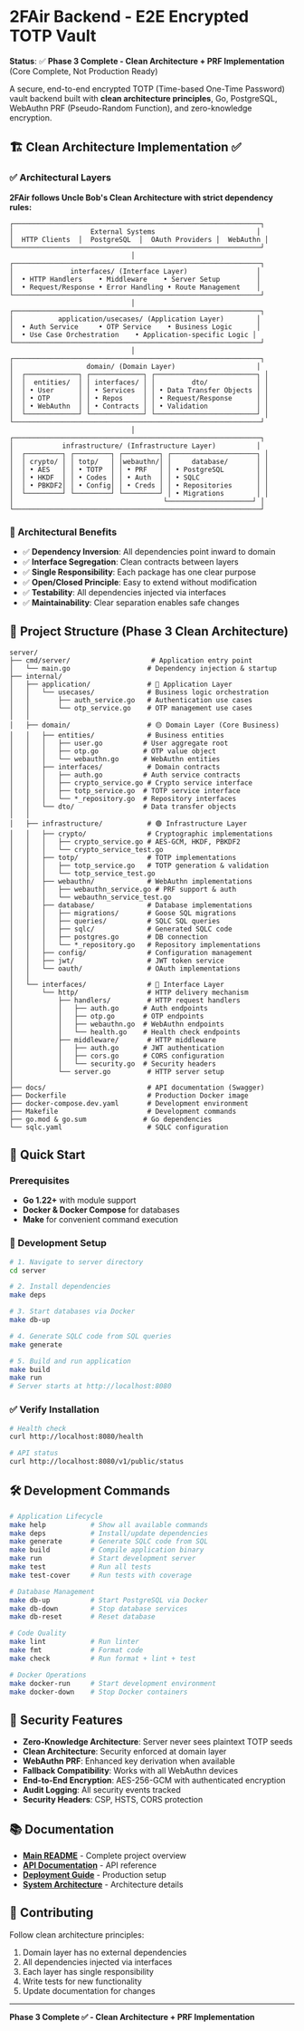 # 2FAir Backend - E2E Encrypted TOTP Vault

**Status**: ✅ **Phase 3 Complete - Clean Architecture + PRF Implementation** (Core Complete, Not Production Ready)

A secure, end-to-end encrypted TOTP (Time-based One-Time Password) vault backend built with **clean architecture principles**, Go, PostgreSQL, WebAuthn PRF (Pseudo-Random Function), and zero-knowledge encryption.

## 🏗️ Clean Architecture Implementation ✅

### ✅ Architectural Layers

**2FAir follows Uncle Bob's Clean Architecture with strict dependency rules:**

```
┌─────────────────────────────────────────────────────────────┐
│                   External Systems                         │
│  HTTP Clients  │  PostgreSQL  │  OAuth Providers │  WebAuthn │
└─────────────────────────────────────────────────────────────┘
                              │
┌─────────────────────────────────────────────────────────────┐
│              interfaces/ (Interface Layer)                 │
│  • HTTP Handlers    • Middleware    • Server Setup         │
│  • Request/Response • Error Handling • Route Management    │
└─────────────────────────────────────────────────────────────┘
                              │
┌─────────────────────────────────────────────────────────────┐
│           application/usecases/ (Application Layer)        │
│  • Auth Service     • OTP Service    • Business Logic      │
│  • Use Case Orchestration    • Application-specific Logic │
└─────────────────────────────────────────────────────────────┘
                              │
┌─────────────────────────────────────────────────────────────┐
│                  domain/ (Domain Layer)                    │
│  ┌─────────────┐ ┌─────────────┐ ┌─────────────────────────┐ │
│  │  entities/  │ │ interfaces/ │ │         dto/            │ │
│  │ • User      │ │ • Services  │ │ • Data Transfer Objects │ │
│  │ • OTP       │ │ • Repos     │ │ • Request/Response      │ │
│  │ • WebAuthn  │ │ • Contracts │ │ • Validation            │ │
│  └─────────────┘ └─────────────┘ └─────────────────────────┘ │
└─────────────────────────────────────────────────────────────┘
                              │
┌─────────────────────────────────────────────────────────────┐
│            infrastructure/ (Infrastructure Layer)          │
│  ┌─────────┐ ┌─────────┐ ┌─────────┐ ┌─────────────────────┐ │
│  │ crypto/ │ │ totp/   │ │webauthn/│ │     database/       │ │
│  │ • AES   │ │ • TOTP  │ │ • PRF   │ │ • PostgreSQL        │ │
│  │ • HKDF  │ │ • Codes │ │ • Auth  │ │ • SQLC              │ │
│  │ • PBKDF2│ │ • Config│ │ • Creds │ │ • Repositories      │ │
│  └─────────┘ └─────────┘ └─────────┘ │ • Migrations        │ │
│                                     └─────────────────────┘ │
└─────────────────────────────────────────────────────────────┘
```

### 🎯 Architectural Benefits

- ✅ **Dependency Inversion**: All dependencies point inward to domain
- ✅ **Interface Segregation**: Clean contracts between layers  
- ✅ **Single Responsibility**: Each package has one clear purpose
- ✅ **Open/Closed Principle**: Easy to extend without modification
- ✅ **Testability**: All dependencies injected via interfaces
- ✅ **Maintainability**: Clear separation enables safe changes

## 📁 Project Structure (Phase 3 Clean Architecture)

```
server/
├── cmd/server/                    # Application entry point
│   └── main.go                   # Dependency injection & startup
├── internal/
│   ├── application/              # 🔵 Application Layer
│   │   └── usecases/             # Business logic orchestration
│   │       ├── auth_service.go   # Authentication use cases
│   │       └── otp_service.go    # OTP management use cases
│   │
│   ├── domain/                   # 🟡 Domain Layer (Core Business)
│   │   ├── entities/             # Business entities
│   │   │   ├── user.go          # User aggregate root
│   │   │   ├── otp.go           # OTP value object
│   │   │   └── webauthn.go      # WebAuthn entities
│   │   ├── interfaces/           # Domain contracts
│   │   │   ├── auth.go          # Auth service contracts
│   │   │   ├── crypto_service.go # Crypto service interface
│   │   │   ├── totp_service.go  # TOTP service interface
│   │   │   └── *_repository.go  # Repository interfaces
│   │   └── dto/                 # Data transfer objects
│   │
│   ├── infrastructure/           # 🟢 Infrastructure Layer
│   │   ├── crypto/               # Cryptographic implementations
│   │   │   ├── crypto_service.go # AES-GCM, HKDF, PBKDF2
│   │   │   └── crypto_service_test.go
│   │   ├── totp/                 # TOTP implementations
│   │   │   ├── totp_service.go   # TOTP generation & validation
│   │   │   └── totp_service_test.go
│   │   ├── webauthn/             # WebAuthn implementations
│   │   │   ├── webauthn_service.go # PRF support & auth
│   │   │   └── webauthn_service_test.go
│   │   ├── database/             # Database implementations
│   │   │   ├── migrations/       # Goose SQL migrations
│   │   │   ├── queries/          # SQLC SQL queries
│   │   │   ├── sqlc/             # Generated SQLC code
│   │   │   ├── postgres.go       # DB connection
│   │   │   └── *_repository.go   # Repository implementations
│   │   ├── config/               # Configuration management
│   │   ├── jwt/                  # JWT token service
│   │   └── oauth/                # OAuth implementations
│   │
│   └── interfaces/               # 🔴 Interface Layer
│       └── http/                 # HTTP delivery mechanism
│           ├── handlers/         # HTTP request handlers
│           │   ├── auth.go      # Auth endpoints
│           │   ├── otp.go       # OTP endpoints
│           │   ├── webauthn.go  # WebAuthn endpoints
│           │   └── health.go    # Health check endpoints
│           ├── middleware/       # HTTP middleware
│           │   ├── auth.go      # JWT authentication
│           │   ├── cors.go      # CORS configuration
│           │   └── security.go  # Security headers
│           └── server.go         # HTTP server setup
│
├── docs/                         # API documentation (Swagger)
├── Dockerfile                    # Production Docker image
├── docker-compose.dev.yaml       # Development environment
├── Makefile                      # Development commands
├── go.mod & go.sum              # Go dependencies
└── sqlc.yaml                     # SQLC configuration
```

## 🚀 Quick Start

### Prerequisites
- **Go 1.22+** with module support
- **Docker & Docker Compose** for databases
- **Make** for convenient command execution

### 🔧 Development Setup

```bash
# 1. Navigate to server directory
cd server

# 2. Install dependencies
make deps

# 3. Start databases via Docker
make db-up

# 4. Generate SQLC code from SQL queries
make generate

# 5. Build and run application
make build
make run
# Server starts at http://localhost:8080
```

### ✅ Verify Installation

```bash
# Health check
curl http://localhost:8080/health

# API status
curl http://localhost:8080/v1/public/status
```

## 🛠️ Development Commands

```bash
# Application Lifecycle
make help           # Show all available commands
make deps           # Install/update dependencies  
make generate       # Generate SQLC code from SQL
make build          # Compile application binary
make run            # Start development server
make test           # Run all tests
make test-cover     # Run tests with coverage

# Database Management
make db-up          # Start PostgreSQL via Docker
make db-down        # Stop database services
make db-reset       # Reset database

# Code Quality
make lint           # Run linter
make fmt            # Format code
make check          # Run format + lint + test

# Docker Operations
make docker-run     # Start development environment
make docker-down    # Stop Docker containers
```

## 🔐 Security Features

- **Zero-Knowledge Architecture**: Server never sees plaintext TOTP seeds
- **Clean Architecture**: Security enforced at domain layer
- **WebAuthn PRF**: Enhanced key derivation when available
- **Fallback Compatibility**: Works with all WebAuthn devices
- **End-to-End Encryption**: AES-256-GCM with authenticated encryption
- **Audit Logging**: All security events tracked
- **Security Headers**: CSP, HSTS, CORS protection

## 📚 Documentation

- **[Main README](../README.md)** - Complete project overview
- **[API Documentation](../docs/API.md)** - API reference
- **[Deployment Guide](../docs/DEPLOYMENT.md)** - Production setup
- **[System Architecture](../docs/design/system-architecture.md)** - Architecture details

## 🤝 Contributing

Follow clean architecture principles:
1. Domain layer has no external dependencies
2. All dependencies injected via interfaces  
3. Each layer has single responsibility
4. Write tests for new functionality
5. Update documentation for changes

---

**Phase 3 Complete ✅ - Clean Architecture + PRF Implementation**
